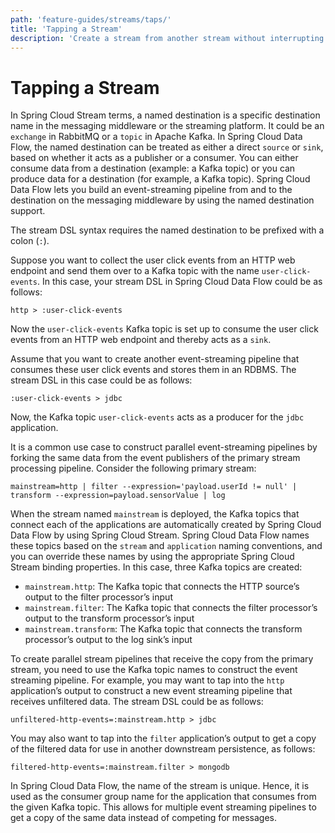 ```yaml
---
path: 'feature-guides/streams/taps/'
title: 'Tapping a Stream'
description: 'Create a stream from another stream without interrupting the data processing'
---
```


# Tapping a Stream

<!-- **TODO Review** -->

In Spring Cloud Stream terms, a named destination is a specific destination name in the messaging middleware or the streaming platform.
It could be an `exchange` in RabbitMQ or a `topic` in Apache Kafka.
In Spring Cloud Data Flow, the named destination can be treated as either a direct `source` or `sink`, based on whether it acts as a publisher or a consumer.
You can either consume data from a destination (example: a Kafka topic) or you can produce data for a destination (for example, a Kafka topic).
Spring Cloud Data Flow lets you build an event-streaming pipeline from and to the destination on the messaging middleware by using the named destination support.

The stream DSL syntax requires the named destination to be prefixed with a colon (`:`).

Suppose you want to collect the user click events from an HTTP web endpoint and send them over to a Kafka topic with the name `user-click-events`.
In this case, your stream DSL in Spring Cloud Data Flow could be as follows:

```
http > :user-click-events
```

Now the `user-click-events` Kafka topic is set up to consume the user click events from an HTTP web endpoint and thereby acts as a `sink`.

Assume that you want to create another event-streaming pipeline that consumes these user click events and stores them in an RDBMS.
The stream DSL in this case could be as follows:

```
:user-click-events > jdbc
```

Now, the Kafka topic `user-click-events` acts as a producer for the `jdbc` application.

It is a common use case to construct parallel event-streaming pipelines by forking the same data from the event publishers of the primary stream processing pipeline.
Consider the following primary stream:

```
mainstream=http | filter --expression='payload.userId != null' | transform --expression=payload.sensorValue | log
```

When the stream named `mainstream` is deployed, the Kafka topics that connect each of the applications are automatically created by Spring Cloud Data Flow by using Spring Cloud Stream.
Spring Cloud Data Flow names these topics based on the `stream` and `application` naming conventions, and you can override these names by using the appropriate Spring Cloud Stream binding properties.
In this case, three Kafka topics are created:

- `mainstream.http`: The Kafka topic that connects the HTTP source’s output to the filter processor’s input
- `mainstream.filter`: The Kafka topic that connects the filter processor’s output to the transform processor’s input
- `mainstream.transform`: The Kafka topic that connects the transform processor’s output to the log sink’s input

To create parallel stream pipelines that receive the copy from the primary stream, you need to use the Kafka topic names to construct the event streaming pipeline. For example, you may want to tap into the `http` application’s output to construct a new event streaming pipeline that receives unfiltered data. The stream DSL could be as follows:

```
unfiltered-http-events=:mainstream.http > jdbc
```

You may also want to tap into the `filter` application’s output to get a copy of the filtered data for use in another downstream persistence, as follows:

```
filtered-http-events=:mainstream.filter > mongodb
```

In Spring Cloud Data Flow, the name of the stream is unique.
Hence, it is used as the consumer group name for the application that consumes from the given Kafka topic.
This allows for multiple event streaming pipelines to get a copy of the same data instead of competing for messages.
